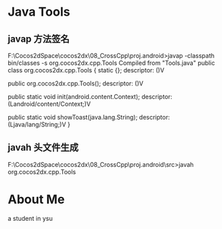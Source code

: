 # Java Tools

## javap 方法签名
F:\Cocos2dSpace\cocos2dx\08_CrossCpp\proj.android>javap -classpath bin/classes -s org.cocos2dx.cpp.Tools
Compiled from "Tools.java"
public class org.cocos2dx.cpp.Tools {
  static {};
    descriptor: ()V

  public org.cocos2dx.cpp.Tools();
    descriptor: ()V

  public static void init(android.content.Context);
    descriptor: (Landroid/content/Context;)V

  public static void showToast(java.lang.String);
    descriptor: (Ljava/lang/String;)V
}


## javah 头文件生成
F:\Cocos2dSpace\cocos2dx\08_CrossCpp\proj.android\src>javah org.cocos2dx.cpp.Tools

About Me
==
a student in ysu